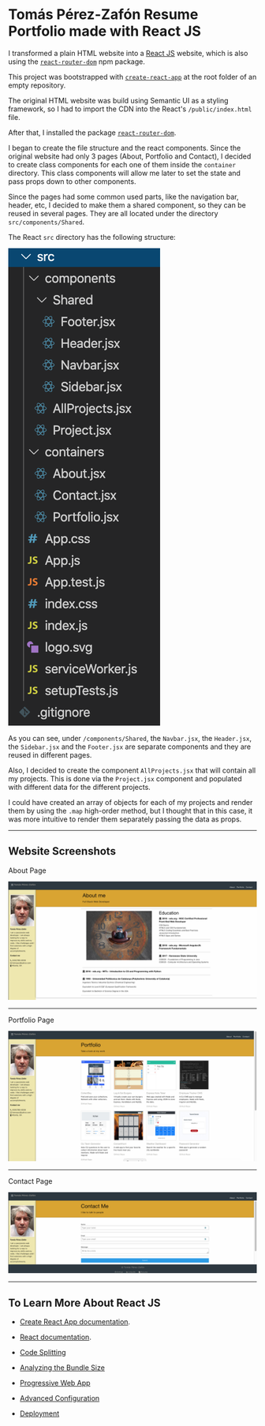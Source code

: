 # Tomás Pérez-Zafón Resume Portfolio made with React JS

I transformed a plain HTML website into a [React JS](https://reactjs.org/) website, which is also using the [`react-router-dom`](https://www.npmjs.com/package/react-router-dom) npm package.

This project was bootstrapped with [`create-react-app`](https://github.com/facebook/create-react-app) at the root folder of an empty repository. 

The original HTML website was build using Semantic UI as a styling framework, so I had to import the CDN into the React's `/public/index.html` file.

After that, I installed the package [`react-router-dom`](https://www.npmjs.com/package/react-router-dom).

I began to create the file structure and the react components. Since the original website had only 3 pages (About, Portfolio and Contact), I decided to create class components for each one of them inside the `container` directory. This class components will allow me later to set the state and pass props down to other components.

Since the pages had some common used parts, like the navigation bar, header, etc, I decided to make them a shared component, so they can be reused in several pages. They are all located under the directory `src/components/Shared`.

The React `src` directory has the following structure:

![Screenshot Source Directory](./public/assets/img/directory-structure.png)

As you can see, under `/components/Shared`, the `Navbar.jsx`, the `Header.jsx`, the `Sidebar.jsx` and the `Footer.jsx` are separate components and they are reused in different pages.

Also, I decided to create the component `AllProjects.jsx` that will contain all my projects. This is done via the `Project.jsx` component and populated with different data for the different projects.

I could have created an array of objects for each of my projects and render them by using the `.map` high-order method, but I thought that in this case, it was more intuitive to render them separately passing the data as props.

- - -
## Website Screenshots

About Page

![Screenshot About Page](./public/assets/img/about-me.png)

- - -
Portfolio Page

![Screenshot Portfolio Page](./public/assets/img/portfolio.png)

- - -
Contact Page

![Screenshot Contact Page](./public/assets/img/contact.png)

- - -
## To Learn More About React JS

* [Create React App documentation](https://facebook.github.io/create-react-app/docs/getting-started).

* [React documentation](https://reactjs.org/).

* [Code Splitting](https://facebook.github.io/create-react-app/docs/code-splitting)

* [Analyzing the Bundle Size](https://facebook.github.io/create-react-app/docs/analyzing-the-bundle-size)

* [Progressive Web App](https://facebook.github.io/create-react-app/docs/making-a-progressive-web-app)

* [Advanced Configuration](https://facebook.github.io/create-react-app/docs/advanced-configuration)

* [Deployment](https://facebook.github.io/create-react-app/docs/deployment)
